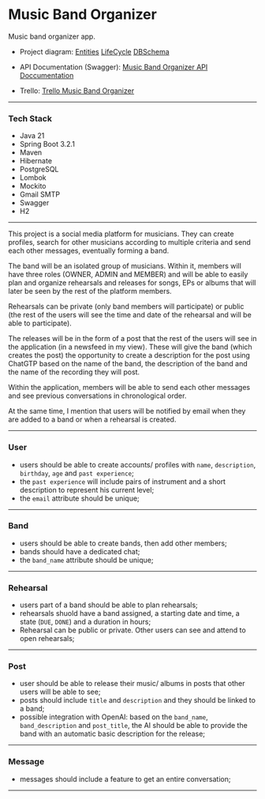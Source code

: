 # Music Band Organizer

Music band organizer app.

* Project diagram:
[Entities](https://drive.google.com/file/d/1pJo-QXl8MyAoCpR701Aix5HOdSQgTnpu/view?usp=drive_link)
[LifeCycle](https://drive.google.com/file/d/12jib5PROZ1AalCXnY6fElMJSQpjZ1UDL/view?usp=drive_link)
[DBSchema](https://drive.google.com/file/d/1HKu5CslAn-rCSNPkNrxmfuEQMySnjbgX/view?usp=drive_link)

* API Documentation (Swagger):
[Music Band Organizer API Doccumentation](https://rhacp.github.io/MBO_Swagger/#/)

* Trello:
[Trello Music Band Organizer](https://trello.com/b/ciWN5OlZ/music-band-organizer)

---

### Tech Stack


* Java 21
* Spring Boot 3.2.1
* Maven
* Hibernate
* PostgreSQL
* Lombok
* Mockito
* Gmail SMTP
* Swagger
* H2

---

This project is a social media platform for musicians. They can create profiles, search for other musicians according to multiple criteria and send each other messages, eventually forming a band.

The band will be an isolated group of musicians. Within it, members will have three roles (OWNER, ADMIN and MEMBER) and will be able to easily plan and organize rehearsals and releases for songs, EPs or albums that will later be seen by the rest of the platform members.

Rehearsals can be private (only band members will participate) or public (the rest of the users will see the time and date of the rehearsal and will be able to participate).

The releases will be in the form of a post that the rest of the users will see in the application (in a newsfeed in my view). These will give the band (which creates the post) the opportunity to create a description for the post using ChatGTP based on the name of the band, the description of the band and the name of the recording they will post.

Within the application, members will be able to send each other messages and see previous conversations in chronological order.

At the same time, I mention that users will be notified by email when they are added to a band or when a rehearsal is created.

---

### User

- users should be able to create accounts/ profiles with `name`, `description`, `birthday`, `age` and `past experience`;
- the `past experience` will include pairs of instrument and a short description to represent his current level;
- the `email` attribute should be unique;

---

### Band

- users should be able to create bands, then add other members;
- bands should have a dedicated chat;
- the `band_name` attribute should be unique;

---

### Rehearsal

- users part of a band should be able to plan rehearsals;
- rehearsals shuold have a band assigned, a starting date and time, a state (`DUE`, `DONE`) and a duration in hours;
- Rehearsal can be public or private. Other users can see and attend to open rehearsals;

---

### Post

- user should be able to release their music/ albums in posts that other users will be able to see;
- posts should include `title` and `description` and they should be linked to a band;
- possible integration with OpenAI: based on the `band_name`, `band_description` and `post_title`, the AI should be able to provide the band with an automatic basic description for the release;

---

### Message

- messages should include a feature to get an entire conversation;

---

